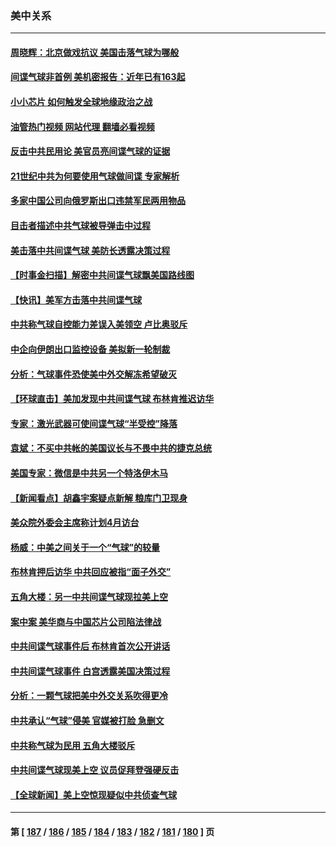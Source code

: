 ### 美中关系
---
#### [周晓辉：北京做戏抗议 美国击落气球为哪般](../../pages/nf1412576/n13923326.md?02060045) 
#### [间谍气球非首例 美机密报告：近年已有163起](../../pages/nf1412576/n13923154.md?02060045) 
#### [小小芯片 如何触发全球地缘政治之战](../../pages/nf1412576/n13920548.md?02060045) 
#### [油管热门视频 网站代理 翻墙必看视频](http://138.2.39.72:81/youtube.html?epic-marker?02060045)
#### [反击中共民用论 美官员亮间谍气球的证据](../../pages/nf1412576/n13922833.md?02060045) 
#### [21世纪中共为何要使用气球做间谍 专家解析](../../pages/nf1412576/n13922755.md?02060045) 
#### [多家中国公司向俄罗斯出口违禁军民两用物品](../../pages/nf1412576/n13922713.md?02060045) 
#### [目击者描述中共气球被导弹击中过程](../../pages/nf1412576/n13922715.md?02060045) 
#### [美击落中共间谍气球 美防长透露决策过程](../../pages/nf1412576/n13922701.md?02060045) 
#### [【时事金扫描】解密中共间谍气球飘美国路线图](../../pages/nf1412576/n13922575.md?02060045) 
#### [【快讯】美军方击落中共间谍气球](../../pages/nf1412576/n13922665.md?02060045) 
#### [中共称气球自控能力差误入美领空 卢比奥驳斥](../../pages/nf1412576/n13922650.md?02060045) 
#### [中企向伊朗出口监控设备 美拟新一轮制裁](../../pages/nf1412576/n13922626.md?02060045) 
#### [分析：气球事件恐使美中外交解冻希望破灭](../../pages/nf1412576/n13922587.md?02060045) 
#### [【环球直击】美加发现中共间谍气球 布林肯推迟访华](../../pages/nf1412576/n13921829.md?02060045) 
#### [专家：激光武器可使间谍气球“半受控”降落](../../pages/nf1412576/n13922332.md?02060045) 
#### [袁斌：不买中共帐的美国议长与不畏中共的捷克总统](../../pages/nf1412576/n13922318.md?02060045) 
#### [美国专家：微信是中共另一个特洛伊木马](../../pages/nf1412576/n13922219.md?02060045) 
#### [【新闻看点】胡鑫宇案疑点新解 粮库门卫现身](../../pages/nf1412576/n13921921.md?02060045) 
#### [美众院外委会主席称计划4月访台](../../pages/nf1412576/n13922155.md?02060045) 
#### [杨威：中美之间关于一个“气球”的较量](../../pages/nf1412576/n13922136.md?02060045) 
#### [布林肯押后访华 中共回应被指“面子外交”](../../pages/nf1412576/n13922055.md?02060045) 
#### [五角大楼：另一中共间谍气球现拉美上空](../../pages/nf1412576/n13922030.md?02060045) 
#### [案中案 美华商与中国芯片公司陷法律战](../../pages/nf1412576/n13921954.md?02060045) 
#### [中共间谍气球事件后 布林肯首次公开讲话](../../pages/nf1412576/n13921910.md?02060045) 
#### [中共间谍气球事件 白宫透露美国决策过程](../../pages/nf1412576/n13921938.md?02060045) 
#### [分析：一颗气球把美中外交关系吹得更冷](../../pages/nf1412576/n13921902.md?02060045) 
#### [中共承认“气球”侵美 官媒被打脸 急删文](../../pages/nf1412576/n13921867.md?02060045) 
#### [中共称气球为民用 五角大楼驳斥](../../pages/nf1412576/n13921872.md?02060045) 
#### [中共间谍气球现美上空 议员促拜登强硬反击](../../pages/nf1412576/n13921818.md?02060045) 
#### [【全球新闻】美上空惊现疑似中共侦查气球](../../pages/nf1412576/n13921649.md?02060045) 

---
#### 第 [ [187](./187.md?02060045) / [186](./186.md?02060045) / [185](./185.md?02060045) / [184](./184.md?02060045) / [183](./183.md?02060045) / [182](./182.md?02060045) / [181](./181.md?02060045) / [180](./180.md?02060045) ] 页
